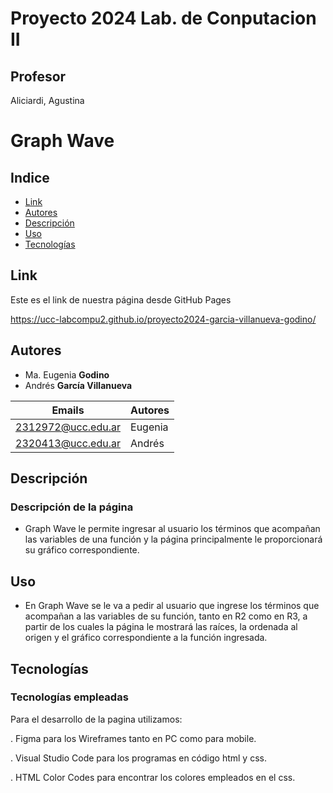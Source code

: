 # Proyecto 2024 Lab. de Conputacion II

## Profesor

Aliciardi, Agustina

# Graph Wave

## Indice

- [Link](#Link)
- [Autores](#Autores)
- [Descripción](#Descripción)
- [Uso](#Uso)
- [Tecnologías](#Tecnologías)

## Link

Este es el link de nuestra página desde GitHub Pages

https://ucc-labcompu2.github.io/proyecto2024-garcia-villanueva-godino/

## Autores

* Ma. Eugenia  **Godino**
* Andrés **García Villanueva**

| Emails             | Autores |
|--------------------|---------|
| 2312972@ucc.edu.ar | Eugenia |
| 2320413@ucc.edu.ar | Andrés  |

## Descripción

### Descripción de la página

- Graph Wave le permite ingresar al usuario los términos que acompañan las variables de una función y la página
  principalmente le proporcionará su gráfico correspondiente.

## Uso

- En Graph Wave se le va a pedir al usuario que ingrese los términos que acompañan a las variables de su función, tanto
  en R2 como en R3, a partir de los cuales la página le mostrará las raíces, la ordenada al origen y el gráfico
  correspondiente a la función ingresada.

## Tecnologías

### Tecnologías empleadas

Para el desarrollo de la pagina utilizamos:

. Figma para los Wireframes tanto en PC como para mobile.

. Visual Studio Code para los programas en código html y css.

. HTML Color Codes para encontrar los colores empleados en el css.
